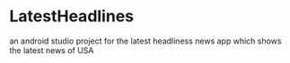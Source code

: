 # LatestHeadlines
an android studio project for the latest headliness news app which shows the latest news of USA
